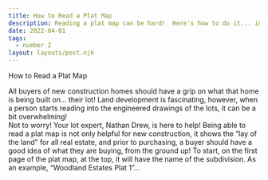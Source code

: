 ```yaml
---
title: How to Read a Plat Map
description: Reading a plat map can be hard!  Here's how to do it... in layman's terms!
date: 2022-04-01
tags:
  - number 2
layout: layouts/post.njk
---
```

How to Read a Plat Map

All buyers of new construction homes should have a grip on what that home is being built on… their lot!  Land development is fascinating, however, when a person starts reading into the engineered drawings of the lots, it can be a bit overwhelming!  
Not to worry!  Your lot expert, Nathan Drew, is here to help!  Being able to read a plat map is not only helpful for new construction, it shows the “lay of the land” for all real estate, and prior to purchasing, a buyer should have a good idea of what they are buying, from the ground up!
To start, on the first page of the plat map, at the top, it will have the name of the subdivision.  As an example, “Woodland Estates Plat 1”…
